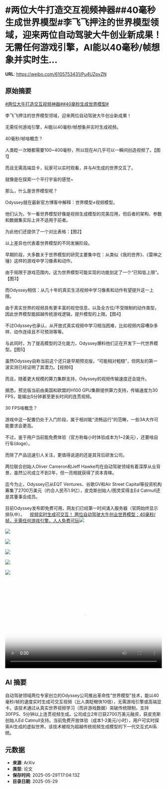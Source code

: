 # #两位大牛打造交互视频神器##40毫秒生成世界模型#李飞飞押注的世界模型领域，迎来两位自动驾驶大牛创业新成果！无需任何游戏引擎，AI能以40毫秒/帧想象并实时生...

**URL**: https://weibo.com/6105753431/Pu4UZpyZN

## 原始摘要

<a href="https://m.weibo.cn/search?containerid=231522type%3D1%26t%3D10%26q%3D%23%E4%B8%A4%E4%BD%8D%E5%A4%A7%E7%89%9B%E6%89%93%E9%80%A0%E4%BA%A4%E4%BA%92%E8%A7%86%E9%A2%91%E7%A5%9E%E5%99%A8%23&amp;extparam=%23%E4%B8%A4%E4%BD%8D%E5%A4%A7%E7%89%9B%E6%89%93%E9%80%A0%E4%BA%A4%E4%BA%92%E8%A7%86%E9%A2%91%E7%A5%9E%E5%99%A8%23" data-hide=""><span class="surl-text">#两位大牛打造交互视频神器#</span></a><a href="https://m.weibo.cn/search?containerid=231522type%3D1%26t%3D10%26q%3D%2340%E6%AF%AB%E7%A7%92%E7%94%9F%E6%88%90%E4%B8%96%E7%95%8C%E6%A8%A1%E5%9E%8B%23&amp;extparam=%2340%E6%AF%AB%E7%A7%92%E7%94%9F%E6%88%90%E4%B8%96%E7%95%8C%E6%A8%A1%E5%9E%8B%23" data-hide=""><span class="surl-text">#40毫秒生成世界模型#</span></a><br><br>李飞飞押注的世界模型领域，迎来两位自动驾驶大牛创业新成果！<br><br>无需任何游戏引擎，AI能以40毫秒/帧想象并实时生成视频。<br><br>40毫秒/帧啥概念？<br><br>人类眨一次眼都需要100~400毫秒，所以现在AI几乎可以一瞬间创造视频了。【图1】<br><br>而且无需高端显卡，玩家可以实时观看，并与AI生成的世界交互了。<br><br>就像是在探索一个平行宇宙的感觉~<br><br>那么，什么是世界模型呢？<br><br>Odyssey就在最新官方博客中解释：世界模型≠视频模型。<br><br>他们认为，乍一看世界模型好像是视频生成模型的完美应用，但后者的架构、参数和数据集实际上并不适用于前者。<br><br>为此他们还提供了一个对比表格：【图2】<br><br>以上差异也代表着世界模型的不同发展阶段。<br><br>早期阶段，大多数关于世界模型的研究主要集中在：从类似《我的世界》、《雷神之锤》这样的游戏中学习像素和动作。<br><br>由于局限于游戏范围内，这为世界模型可能实现的功能划定了一个“已知低上限”。【图3】<br><br>而Odyssey相信：从几十年的真实生活视频中学习像素和动作有望提升这一上限。<br><br>由于真实世界的视频具有更丰富的视觉信息，以及全方位/不受限制的动作类型，因此世界模型能超越传统游戏逻辑，提升模型的上限。【图4】<br><br>不过Odyssey也承认，从开放式真实视频中学习相当困难，比如视频内容嘈杂多样、动作连续且不可预测等等。<br><br>与此同时，为了提高模型的泛化能力，Odyssey爆料他们正在开发下一代世界模型。【图5】<br><br>虽然Odyssey自称当前这个还只是早期预览版，“可能相对粗糙”，但网友的第一波实测已经证明了其潜力。【视频6】<br><br>而且，随着更大规模的算力集群支持，Odyssey的视频传输速度还会提升。<br><br>据悉，预览版当前由美国和欧盟的H100 GPU集群提供算力支持，传输速度为30 FPS，能输出5分钟甚至更长时间的连贯视频。<br><br>30 FPS啥概念？<br><br>游戏中这一配置仍处于入门阶段，属于相对能“流畅运行”的范畴，一些3A大作可能要求会更高。<br><br>不过，鉴于用户当前能免费体验（官方称每小时体验成本为1~2美元），还要啥自行车(doge）。<br><br>而除了产品迅速引人关注，更值得说道的还是其背后研发公司。<br><br>两位联合创始人Oliver Cameron和Jeff Hawke均在自动驾驶领域有着深厚从业背景，虽然公司成立不到2年，但一亮相就获得了资本青睐。<br><br>迄今为止，Odyssey已从EQT Ventures、谷歌GV和Air Street Capital等投资机构筹集了2700万美元（约合人民币1.9亿），皮克斯创始人/图灵奖得主Ed Catmull还是其董事会成员。<br><br>目前Odyssey发布即免费可用，网友们已经第一时间涌入服务器（官网始终显示排队中）。<a href="https://weibo.cn/sinaurl?u=https%3A%2F%2Fmp.weixin.qq.com%2Fs%2FyZIxn7Ss_K4LFrWaYeNxng" data-hide=""><span class="url-icon"><img style="width: 1rem;height: 1rem" src="https://h5.sinaimg.cn/upload/2015/09/25/3/timeline_card_small_web_default.png" referrerpolicy="no-referrer"></span><span class="surl-text">视频实时生成可交互！ 两位自动驾驶大牛创业世界模型：40毫秒/帧，无需任何游戏引擎，人人免费可玩</span></a><img style="" src="https://tvax4.sinaimg.cn/large/006Fd7o3gy1i1wgxtd6ypg30hs097npd.gif" referrerpolicy="no-referrer"><br><br><img style="" src="https://tvax3.sinaimg.cn/large/006Fd7o3gy1i1wgz2wmauj30zk09t416.jpg" referrerpolicy="no-referrer"><br><br><img style="" src="https://tvax3.sinaimg.cn/large/006Fd7o3gy1i1wh0wgdfwg30hs06l4qp.gif" referrerpolicy="no-referrer"><br><br><img style="" src="https://tvax3.sinaimg.cn/large/006Fd7o3gy1i1wh0xrs3wg30hs06l4qp.gif" referrerpolicy="no-referrer"><br><br><img style="" src="https://tvax1.sinaimg.cn/large/006Fd7o3gy1i1wh1lge1aj30u40o14e5.jpg" referrerpolicy="no-referrer"><br><br><img style="" src="https://tvax3.sinaimg.cn/large/006Fd7o3ly1i1wh66i52xj30k00zk3zs.jpg" referrerpolicy="no-referrer"><br><br><br clear="both"><div style="clear: both"></div><video controls="controls" poster="https://tvax3.sinaimg.cn/orj480/006Fd7o3ly1i1wh66l4jdj30k00zk3zs.jpg" style="width: 100%"><source src="https://f.video.weibocdn.com/o0/djrmpAp7lx08oCPNq4mQ01041201FhPz0E010.mp4?label=mp4_720p&amp;template=720x1280.24.0&amp;ori=0&amp;ps=1CwnkDw1GXwCQx&amp;Expires=1748541663&amp;ssig=890ObWRFNX&amp;KID=unistore,video"><source src="https://f.video.weibocdn.com/o0/GVCTng0llx08oCPMbb6o0104120158W20E010.mp4?label=mp4_hd&amp;template=540x960.24.0&amp;ori=0&amp;ps=1CwnkDw1GXwCQx&amp;Expires=1748541663&amp;ssig=VRT6qOsChk&amp;KID=unistore,video"><source src="https://f.video.weibocdn.com/o0/f2Qf0Glclx08oCPM0BKU01041200z4730E010.mp4?label=mp4_ld&amp;template=360x640.24.0&amp;ori=0&amp;ps=1CwnkDw1GXwCQx&amp;Expires=1748541663&amp;ssig=3wCcmLlXea&amp;KID=unistore,video"><p>视频无法显示，请前往<a href="https://video.weibo.com/show?fid=1034%3A5171686228819985" target="_blank" rel="noopener noreferrer">微博视频</a>观看。</p></video>

## AI 摘要

自动驾驶领域两位专家创立的Odyssey公司推出革命性"世界模型"技术，能以40毫秒/帧的速度实时生成可交互视频（比人类眨眼快10倍），无需游戏引擎或高端显卡。该技术通过从真实世界视频学习（而非游戏数据）突破传统限制，支持30FPS、5分钟以上连贯视频生成。公司成立2年已获2700万美元融资，获皮克斯创始人Ed Catmull支持。当前免费开放体验（成本1-2美元/小时），用户可实时探索AI生成的虚拟世界。该技术被视为超越传统视频生成模型的下一代交互式AI系统。

## 元数据

- **来源**: ArXiv
- **类型**: 论文
- **保存时间**: 2025-05-29T17:04:13Z
- **目录日期**: 2025-05-29

